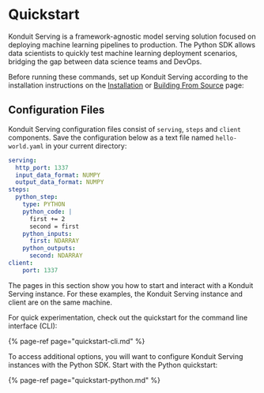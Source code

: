 # Quickstart

Konduit Serving is a framework-agnostic model serving solution focused on deploying machine learning pipelines to production. The Python SDK allows data scientists to quickly test machine learning deployment scenarios, bridging the gap between data science teams and DevOps.

Before running these commands, set up Konduit Serving according to the installation instructions on the [Installation](../installation.md) or [Building From Source](../building-from-source.md) page:

## Configuration Files

Konduit Serving configuration files consist of `serving`, `steps` and `client` components. Save the configuration below as a text file named `hello-world.yaml` in your current directory:

```yaml
serving:
  http_port: 1337
  input_data_format: NUMPY
  output_data_format: NUMPY
steps:
  python_step:
    type: PYTHON
    python_code: |
      first += 2
      second = first
    python_inputs:
      first: NDARRAY
    python_outputs:
      second: NDARRAY
client:
    port: 1337
```

The pages in this section show you how to start and interact with a Konduit Serving instance. For these examples, the Konduit Serving instance and client are on the same machine.

For quick experimentation, check out the quickstart for the command line interface \(CLI\):

{% page-ref page="quickstart-cli.md" %}

To access additional options, you will want to configure Konduit Serving instances with the Python SDK. Start with the Python quickstart:

{% page-ref page="quickstart-python.md" %}

